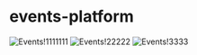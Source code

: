 # events-platform
![Events!1111111](https://user-images.githubusercontent.com/46017623/147845295-6878f096-d0e0-4e40-abf9-980d05ac6f49.gif)
![Events!22222](https://user-images.githubusercontent.com/46017623/147845330-1e0061c2-089b-4ce3-bd0c-958e9190908d.gif)
![Events!3333](https://user-images.githubusercontent.com/46017623/147845328-6a7c59f1-4861-4367-aa90-fbe350a102ce.gif)
